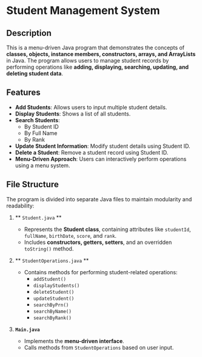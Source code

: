 # Student Management System

## Description
This is a menu-driven Java program that demonstrates the concepts of **classes, objects, instance members, constructors, arrays, and ArrayLists** in Java. The program allows users to manage student records by performing operations like **adding, displaying, searching, updating, and deleting student data**.

## Features
- **Add Students**: Allows users to input multiple student details.
- **Display Students**: Shows a list of all students.
- **Search Students**:
  - By Student ID
  - By Full Name
  - By Rank
- **Update Student Information**: Modify student details using Student ID.
- **Delete a Student**: Remove a student record using Student ID.
- **Menu-Driven Approach**: Users can interactively perform operations using a menu system.

## File Structure
The program is divided into separate Java files to maintain modularity and readability:

1. ** `Student.java` **  
   - Represents the **Student class**, containing attributes like `studentId`, `fullName`, `birthDate`, `score`, and `rank`.
   - Includes **constructors, getters, setters**, and an overridden `toString()` method.

2. ** `StudentOperations.java` **  
   - Contains methods for performing student-related operations:
     - `addStudent()`
     - `displayStudents()`
     - `deleteStudent()`
     - `updateStudent()`
     - `searchByPrn()`
     - `searchByName()`
     - `searchByRank()`

3. **`Main.java`**  
   - Implements the **menu-driven interface**.
   - Calls methods from `StudentOperations` based on user input.




